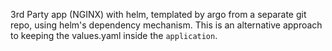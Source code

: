 3rd Party app (NGINX) with helm, templated by argo from a separate git repo, using helm's dependency mechanism.
This is an alternative approach to keeping the values.yaml inside the `application`.
